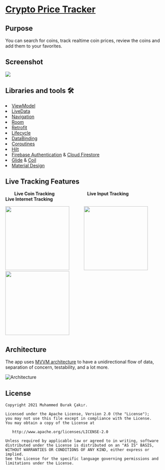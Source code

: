# [Crypto Price Tracker](https://github.com/mburakcakir/CryptoPriceTracker/tree/master/app/src/main/java/com/mburakcakir/cryptopricetracker)

## Purpose
You can search for coins, track realtime coin prices, review the coins and add them to your favorites. 
## Screenshot 
<p float="left">
  <img src="https://user-images.githubusercontent.com/53263815/116127227-41a9fd80-a6d0-11eb-8955-f4deabb0b59e.png" />
</p>

## Libraries and tools 🛠
<li><a href="https://developer.android.com/topic/libraries/architecture/viewmodel">ViewModel</a></li>
<li><a href="https://developer.android.com/topic/libraries/architecture/livedata">LiveData</a></li>
<li><a href="https://developer.android.com/guide/navigation">Navigation</a></li>
<li><a href="https://developer.android.com/training/data-storage/room">Room</a></li>
<li><a href="https://square.github.io/retrofit/">Retrofit</a></li>
<li><a href="https://developer.android.com/topic/libraries/architecture/lifecycle">Lifecycle</a></li>
<li><a href="https://developer.android.com/topic/libraries/data-binding">DataBinding</a></li>
<li><a href="https://developer.android.com/topic/libraries/architecture/coroutines">Coroutines</a></li>
<li><a href="https://developer.android.com/training/dependency-injection/hilt-android">Hilt</a></li>
<li><a href="https://firebase.google.com/products/auth">Firebase Authentication</a> & <a href="https://firebase.google.com/products/firestore">Cloud Firestore</a> </li>
<li><a href="https://github.com/bumptech/glide">Glide</a> & <a href="https://github.com/coil-kt/coil">Coil</a></li>
<li><a href="https://material.io/develop/android">Material Design</a></li>

## Live Tracking Features

&emsp;&emsp;<b>Live Coin Tracking</b>&emsp;&emsp;&emsp;&emsp;&emsp;&emsp;&emsp; <b>Live Input Tracking</b> &emsp;&emsp;&emsp;&emsp;&emsp;&emsp; <b>Live Internet Tracking</b>

<p float="left">
  <img src="https://user-images.githubusercontent.com/53263815/116129290-9c445900-a6d2-11eb-906e-36b6920fb755.gif" width="200"/>&emsp;&emsp;&emsp;
  <img src="https://user-images.githubusercontent.com/53263815/116129663-0a891b80-a6d3-11eb-9ae9-af106345446f.gif" width="200" />&emsp;&emsp;&emsp;
  <img src="https://user-images.githubusercontent.com/53263815/116130419-e24dec80-a6d3-11eb-910f-f46efc87a9fc.gif" width="200" />&emsp;&emsp;&emsp;
</p>

## Architecture
The app uses <a href="https://developer.android.com/jetpack/guide">MVVM architecture</a> to have a unidirectional flow of data, separation of concern, testability, and a lot more.

![Architecture](https://developer.android.com/topic/libraries/architecture/images/final-architecture.png)

License
--------


    Copyright 2021 Muhammed Burak Çakır.

    Licensed under the Apache License, Version 2.0 (the "License");
    you may not use this file except in compliance with the License.
    You may obtain a copy of the License at

       http://www.apache.org/licenses/LICENSE-2.0

    Unless required by applicable law or agreed to in writing, software
    distributed under the License is distributed on an "AS IS" BASIS,
    WITHOUT WARRANTIES OR CONDITIONS OF ANY KIND, either express or implied.
    See the License for the specific language governing permissions and
    limitations under the License.
